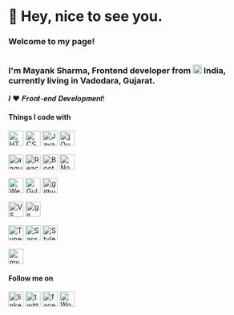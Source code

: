<h1>👋 Hey, nice to see you.</h1>


<h3>Welcome to my page!<br><br>
  
I'm Mayank Sharma, Frontend developer from <img src="https://cdn.pixabay.com/animation/2022/08/21/20/03/20-03-41-348_512.gif" width="18"/> <b>India</b>, currently living in <b>Vadodara, Gujarat</b>. </h3>

𝑰 ❤️ 𝑭𝒓𝒐𝒏𝒕-𝒆𝒏𝒅 𝑫𝒆𝒗𝒆𝒍𝒐𝒑𝒎𝒆𝒏𝒕!

<h4>Things I code with</h4>

<p>
  <img alt="HTML5" src="https://img.shields.io/badge/-HTML5-%23E44D27?style=for-the-badge&logo=html5&logoColor=ffffff" height="30" />
  <img alt="CSS3" src="https://img.shields.io/badge/-CSS3-%231572B6?style=for-the-badge&logo=css3" height="30" />
  <img alt="JavaScript" src="https://img.shields.io/badge/-JavaScript-%23F7DF1C?style=for-the-badge&logo=javascript&logoColor=000000&labelColor=%23F7DF1C&color=%23FFCE5A" height="30" /> 
  <img alt="jQuery" src="https://img.shields.io/badge/jquery%20-%230769AD.svg?&style=for-the-badge&logo=jquery&logoColor=white" height="30" />
</p>
  
<p>
  <img alt="angular" src="https://img.shields.io/badge/-Angular-DD0031?style=for-the-badge&logo=angular&logoColor=white" height="30" />
  <img alt="React" src="https://img.shields.io/badge/-React-45b8d8?style=for-the-badge&logo=react&logoColor=white" height="30" />
  <img alt="Bootstrap" src="https://img.shields.io/badge/bootstrap%20-%23563D7C.svg?&style=for-the-badge&logo=bootstrap&logoColor=white" height="30" />
  <img alt="Node" src="https://img.shields.io/badge/node.js%20-%2343853D.svg?&style=for-the-badge&logo=node.js&logoColor=white" height="30" />
</p>

<p>
  <img alt="Webpack" src="https://img.shields.io/badge/-Webpack-8DD6F9?style=for-the-badge&logo=webpack&logoColor=white" height="30" /> 
  <img alt="Gulp" src="https://img.shields.io/badge/-Gulp-DB4446?style=for-the-badge&logo=gulp&logoColor=white" height="30" /> 
  <img alt="github actions" src="https://img.shields.io/badge/-Github_Actions-2088FF?style=for-the-badge&logo=github-actions&logoColor=white" height="30" />
</p>

<p>
  <img alt="VS Code" src="https://img.shields.io/badge/-VSCode-%23007ACC?style=for-the-badge&logo=visual-studio-code" height="30" />
  <img alt="git" src="https://img.shields.io/badge/-Git-F05032?style=for-the-badge&logo=git&logoColor=white" height="30" />
</p>

<p>
  <img alt="TypeScript" src="https://img.shields.io/badge/-TypeScript-007ACC?style=for-the-badge&logo=typescript&logoColor=white" height="30" />
  <img alt="Sass" src="https://img.shields.io/badge/-Sass-CC6699?style=for-the-badge&logo=sass&logoColor=white" height="30" />
  <img alt="Styled Components" src="https://img.shields.io/badge/-Styled_Components-db7092?style=for-the-badge&logo=styled-components&logoColor=white" height="30" />
</p>  
<p>
	<img alt="mysql" src="https://img.shields.io/badge/mysql-%2300f.svg?&style=for-the-badge&logo=mysql&logoColor=white" height="30" />
</p>
 
<h4>Follow me on</h4> 
<p>
  <a href="https://www.linkedin.com/in/mayank-sharma-46b89bb4/" target="_blank"><img alt="linkedin" src="https://img.shields.io/badge/linkedin-%230077B5.svg?&style=for-the-badge&logo=linkedin&logoColor=white" height="30" /></a>
  <a href="https://twitter.com/SharmaMayank88" target="_blank"><img alt="twitter" src="https://img.shields.io/badge/twitter-%231DA1F2.svg?&style=for-the-badge&logo=twitter&logoColor=white" height="30" /></a>
  <a href="https://www.facebook.com/Mayank-Sharma-589655841055164/" target="_blank"><img alt="facebook" src="https://img.shields.io/badge/facebook-%231877F2.svg?&style=for-the-badge&logo=facebook&logoColor=white" height="30" /></a>
  <a href="https://mayanksharma88.wordpress.com/" target="_blank"><img alt="WordPress" src="https://img.shields.io/badge/blogger-%23FF5722.svg?&style=for-the-badge&logo=blogger&logoColor=white" height="30" /></a>
</p>
